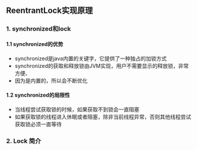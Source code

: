 ## ReentrantLock实现原理 ##

### 1. synchronized和lock ###

#### 1.1 synchronized的优势 ####
* synchronized是java内置的关键字，它提供了一种独占的加锁方式
* synchronized的获取和释放锁由JVM实现，用户不需要显示的释放锁，非常方便、
* 因为是内置的，所以会不断优化


#### 1.2 synchronized的局限性 ####
* 当线程尝试获取锁的时候，如果获取不到锁会一直阻塞
* 如果获取锁的线程进入休眠或者阻塞，除非当前线程异常，否则其他线程尝试获取锁必须一直等待

### 2. Lock 简介 ###

